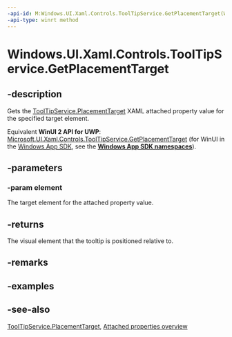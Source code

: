 ```yaml
---
-api-id: M:Windows.UI.Xaml.Controls.ToolTipService.GetPlacementTarget(Windows.UI.Xaml.DependencyObject)
-api-type: winrt method
---
```


<!-- Method syntax
public Windows.UI.Xaml.UIElement GetPlacementTarget(Windows.UI.Xaml.DependencyObject element)
-->

# Windows.UI.Xaml.Controls.ToolTipService.GetPlacementTarget

## -description
Gets the [ToolTipService.PlacementTarget](tooltipservice_placementtarget.md) XAML attached property value for the specified target element.

Equivalent **WinUI 2 API for UWP**: [Microsoft.UI.Xaml.Controls.ToolTipService.GetPlacementTarget](/windows/winui/api/microsoft.ui.xaml.controls.tooltipservice.getplacementtarget) (for WinUI in the [Windows App SDK](/windows/apps/windows-app-sdk/), see the **[Windows App SDK namespaces](/windows/windows-app-sdk/api/winrt/)**).

## -parameters
### -param element
The target element for the attached property value.

## -returns
The visual element that the tooltip is positioned relative to.

## -remarks

## -examples

## -see-also

[ToolTipService.PlacementTarget](tooltipservice_placementtarget.md), [Attached properties overview](/windows/uwp/xaml-platform/attached-properties-overview)
